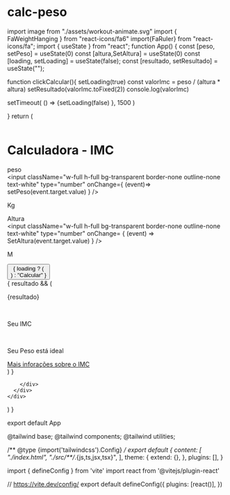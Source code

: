 # calc-peso
import image from "./assets/workout-animate.svg"
import { FaWeightHanging } from "react-icons/fa6"
import{FaRuler} from "react-icons/fa";
import { useState } from "react";
function App() {
 const [peso, setPeso] = useState(0)
const [altura,SetAltura] = useState(0)
const [loading, setLoading] = useState(false);
const [resultado, setResultado] = useState("");

function clickCalcular(){
  setLoading(true)
const valorImc = peso / (altura * altura)
setResultado(valorImc.toFixed(2))
console.log(valorImc)

setTimeout(
  () => {setLoading(false)
  }, 1500
  )

}
  return (
    <div className="w-full h-screen flex bg-green-600">
      <div className="w-[50%] h-full flex items-center justify-content">
        <img src={image} alt="" width={750} />
      </div>
      <div className="w-[50%] h-full flex items-center justify-center">
        <div className="w-[60%] h-auto p-[20px] rounded-lg flex flex-col bg-[#1f1f1f1f]">
          <div className="w-full flex flex-col">
            <h1 className="text-white text-[40px] font-bold">Calculadora - IMC
            </h1>
            <div className="w-[250px] h-[4px] rounded-lg bg-black"></div>
          </div>
          <div className="w-full flex flex-col ">
            <div className="mt-4">
              <label htmlFor="" className="text-white text-[18px]">peso</label>
              <div className="w-full flex bg-[#555555] h-[40px]">
                <div className="w-[10%] h-full flex  items-center justify-center">
                  <FaWeightHanging size={24} color="#B0B0B0FF rounded-md h-[50px]" />
                </div>
                <div className="w-[80%] h-full ">
                  <input className="w-full h-full bg-transparent border-none outline-none text-white" type="number"
                  onChange={
                    (event)=> setPeso(event.target.value)
                  }
                  />
                </div>
                <div className="w-[10%] h-full flex items-center justify-center">
                  <p className="">Kg</p>
                </div>
              </div>
            </div>
            <div className="mt-4">
              <label htmlFor="" className="text-white text-[18px]">Altura</label>
              <div className="w-full flex bg-[#555555] h-[40px]">
                <div className="w-[10%] h-full flex  items-center justify-center">
                  <FaRuler size={24} color="#B0B0B0FF rounded-md h-[50px]" />
                </div>
                <div className="w-[80%] h-full ">
                  <input className="w-full h-full bg-transparent border-none outline-none text-white" type="number" 
                  onChange= {
                    (event) => SetAltura(event.target.value)
                  }
                  />
                </div>
                <div className="w-[10%] h-full flex items-center justify-center">
                  <p className="">M</p>
                </div>
              </div>
            </div>
          </div>
          <div className="fim">
           <div className="w-full flex flex-col items-center justify-center ">
            <button className="mt-[30px] w-full h-[40px] bg-[#20a54c] rounded-lg text-white font-bold"
            onClick={clickCalcular}>
              {
                loading ? (
                 <div className="w-full h-full flex items-center justify-center">
                   <div className="
                  w-[30px] h-[30px] border-2 border-t-[4px] border-white rounded-full animate-spin"></div>
                 </div>
                ) : "Calcular"
              }
            </button>
           </div>
           {
            resultado && (
              <div className=" w-full flex justify-center flex-col">
                <div className="w-full bg-gray-500 h-[1px] mt-4"></div>
                <div className="w-full py-4 flex">
                  <div className="w-[20%] flex flex-col items-center justify-center">
                   <p className="text-[30px] text-[#f03333]">{resultado}</p>    
                   <p className="text-[18px] text-white">Seu IMC</p>                  
                  </div>
                  <div className="w-[80%] flex items-center justify-center">
                    <p className="text-[20px] text-white">Seu Peso está ideal</p>
                  </div>
                </div>
                <div className="w-full bg-gray-500 h-[1px] mt-4"></div>
                <div className="w-full flex item-center justify-center">
                  <a className="decoration-[0] text-[20px] text-[#f03333] mt-4" href=""> Mais inforações sobre o IMC</a>
                </div>
              </div>
            )
           }
          </div>

        </div>
      </div>
    </div>
  )
}

export default App



@tailwind base;
@tailwind components;
@tailwind utilities;

/** @type {import('tailwindcss').Config} */
export default {
  content: [
    "./index.html",
    "./src/**/*.{js,ts,jsx,tsx}",
  ],
  theme: {
    extend: {},
  },
  plugins: [],
}

import { defineConfig } from 'vite'
import react from '@vitejs/plugin-react'

// https://vite.dev/config/
export default defineConfig({
  plugins: [react()],
})
<!doctype html>
<html lang="en">
  <head>
    <meta charset="UTF-8" />
    <link rel="icon" type="image/svg+xml" href="/vite.svg" />
    <meta name="viewport" content="width=device-width, initial-scale=1.0" />
    <title>Vite + React</title>
  </head>
  <body>
    <div id="root"></div>
    <script type="module" src="/src/main.jsx"></script>
  </body>
</html>

